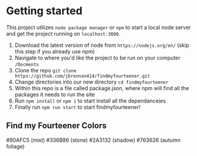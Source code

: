 # Getting started
This project utilizes `node package manager` or `npm` to start a local node server and get the project running on `localhost:3000`.

1) Download the latest version of node from `https://nodejs.org/en/` (skip this step if you already use npm)
2) Navigate to where you'd like the project to be run on your computer `/Docments`
3) Clone the repo `git clone https://github.com/jbrennan414/findmyfourteener.git`
4) Change directories into our new directory `cd findmyfourteener`
5) Within this repo is a file called package.json, where npm will find all the packages it needs to run the site
6) Run `npm install` or `npm i` to start install all the dependanceies 
7) Finally run `npm run start` to start findmyfourteener! 

## Find my Fourteener Colors
#90AFC5 (mist)
#336B86 (stone)
#2A3132 (shadow)
#763626 (autumn foliage)

